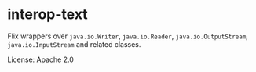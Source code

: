 # interop-text

Flix wrappers over `java.io.Writer`, `java.io.Reader`, 
`java.io.OutputStream`, `java.io.InputStream` and related classes.


License: Apache 2.0

